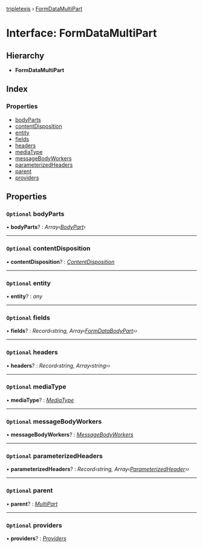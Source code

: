 [tripletexjs](../README.md) › [FormDataMultiPart](formdatamultipart.md)

# Interface: FormDataMultiPart

## Hierarchy

* **FormDataMultiPart**

## Index

### Properties

* [bodyParts](formdatamultipart.md#optional-bodyparts)
* [contentDisposition](formdatamultipart.md#optional-contentdisposition)
* [entity](formdatamultipart.md#optional-entity)
* [fields](formdatamultipart.md#optional-fields)
* [headers](formdatamultipart.md#optional-headers)
* [mediaType](formdatamultipart.md#optional-mediatype)
* [messageBodyWorkers](formdatamultipart.md#optional-messagebodyworkers)
* [parameterizedHeaders](formdatamultipart.md#optional-parameterizedheaders)
* [parent](formdatamultipart.md#optional-parent)
* [providers](formdatamultipart.md#optional-providers)

## Properties

### `Optional` bodyParts

• **bodyParts**? : *Array‹[BodyPart](bodypart.md)›*

___

### `Optional` contentDisposition

• **contentDisposition**? : *[ContentDisposition](contentdisposition.md)*

___

### `Optional` entity

• **entity**? : *any*

___

### `Optional` fields

• **fields**? : *Record‹string, Array‹[FormDataBodyPart](formdatabodypart.md)››*

___

### `Optional` headers

• **headers**? : *Record‹string, Array‹string››*

___

### `Optional` mediaType

• **mediaType**? : *[MediaType](mediatype.md)*

___

### `Optional` messageBodyWorkers

• **messageBodyWorkers**? : *[MessageBodyWorkers](messagebodyworkers.md)*

___

### `Optional` parameterizedHeaders

• **parameterizedHeaders**? : *Record‹string, Array‹[ParameterizedHeader](parameterizedheader.md)››*

___

### `Optional` parent

• **parent**? : *[MultiPart](multipart.md)*

___

### `Optional` providers

• **providers**? : *[Providers](providers.md)*
